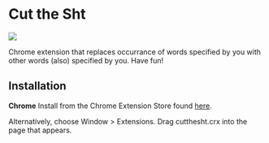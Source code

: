 Cut the Sht
=============

![](images/demo.gif)

Chrome extension that replaces occurrance of words specified by you with other words (also) specified by you. Have fun!

Installation
------------

**Chrome**
Install from the Chrome Extension Store found [here](https://chrome.google.com/webstore/detail/cut-the-sht/bbmljkeiicolcccnoiefdhpjchncinfk?hl=en-US&authuser=4).

Alternatively, choose Window > Extensions.  Drag cutthesht.crx into the page that appears.
